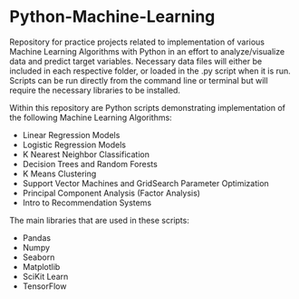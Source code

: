 # Python-Machine-Learning
Repository for practice projects related to implementation of various Machine Learning Algorithms with Python in an effort to analyze/visualize data and predict target variables. Necessary data files will either be included in each respective folder, or loaded in the .py script when it is run. Scripts can be run directly from the command line or terminal but will require the necessary libraries to be installed.

Within this repository are Python scripts demonstrating implementation of the following Machine Learning Algorithms:

- Linear Regression Models
- Logistic Regression Models
- K Nearest Neighbor Classification 
- Decision Trees and Random Forests
- K Means Clustering
- Support Vector Machines and GridSearch Parameter Optimization
- Principal Component Analysis (Factor Analysis) 
- Intro to Recommendation Systems

The main libraries that are used in these scripts: 
- Pandas
- Numpy
- Seaborn
- Matplotlib
- SciKit Learn
- TensorFlow
